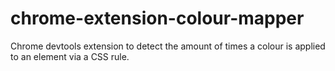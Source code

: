 chrome-extension-colour-mapper
==============================

Chrome devtools extension to detect the amount of times a colour is applied to an element via a CSS rule. 
